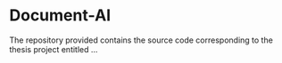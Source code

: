 # Document-AI
The repository provided contains the source code corresponding to the thesis project entitled ...
